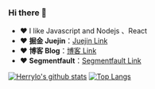 ### Hi there 👋

<!--
**HerryLo/Herrylo** is a ✨ _special_ ✨ repository because its `README.md` (this file) appears on your GitHub profile.

Here are some ideas to get you started:

- 🔭 I’m currently working on ...
- 🌱 I’m currently learning ...
- 👯 I’m looking to collaborate on ...
- 🤔 I’m looking for help with ...
- 💬 Ask me about ...
- 📫 How to reach me: ...
- 😄 Pronouns: ...
- ⚡ Fun fact: ...
-->

- ❤️ I like Javascript and Nodejs 、React
- ❤️ **掘金 Juejin**：[Juejin Link](https://juejin.cn/user/430664289365608)
- ❤️ **博客 Blog**：[博客 Link](https://didiheng.com/)
- ❤️ **Segmentfault**：[Segmentfault Link](https://segmentfault.com/u/herrylo)

[![Herrylo's github stats](https://github-readme-stats.vercel.app/api?username=Herrylo)](https://github.com/anuraghazra/github-readme-stats)  [![Top Langs](https://github-readme-stats.vercel.app/api/top-langs/?username=Herrylo&layout=compact)](https://github.com/anuraghazra/github-readme-stats)


